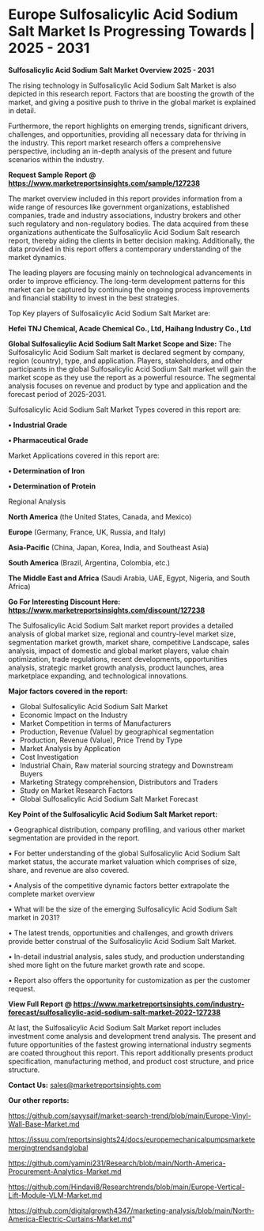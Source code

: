 # Europe Sulfosalicylic Acid Sodium Salt Market Is Progressing Towards | 2025 - 2031

<Strong> Sulfosalicylic Acid Sodium Salt Market Overview 2025 - 2031</strong>

The rising technology in Sulfosalicylic Acid Sodium Salt Market is also depicted in this research report. Factors that are boosting the growth of the market, and giving a positive push to thrive in the global market is explained in detail.

Furthermore, the report highlights on emerging trends, significant drivers, challenges, and opportunities, providing all necessary data for thriving in the industry. This report market research offers a comprehensive perspective, including an in-depth analysis of the present and future scenarios within the industry.

<strong>Request Sample Report @ <a href=https://www.marketreportsinsights.com/sample/127238>https://www.marketreportsinsights.com/sample/127238</a></strong>

The market overview included in this report provides information from a wide range of resources like government organizations, established companies, trade and industry associations, industry brokers and other such regulatory and non-regulatory bodies. The data acquired from these organizations authenticate the Sulfosalicylic Acid Sodium Salt research report, thereby aiding the clients in better decision making. Additionally, the data provided in this report offers a contemporary understanding of the market dynamics.

The leading players are focusing mainly on technological advancements in order to improve efficiency. The long-term development patterns for this market can be captured by continuing the ongoing process improvements and financial stability to invest in the best strategies.

Top Key players of Sulfosalicylic Acid Sodium Salt Market are:

<strong>Hefei TNJ Chemical, Acade Chemical Co., Ltd, Haihang Industry Co., Ltd</strong>

<strong><b>Global Sulfosalicylic Acid Sodium Salt Market Scope and Size:</b></strong>
The Sulfosalicylic Acid Sodium Salt market is declared segment by company, region (country), type, and application. Players, stakeholders, and other participants in the global Sulfosalicylic Acid Sodium Salt market will gain the market scope as they use the report as a powerful resource. The segmental analysis focuses on revenue and product by type and application and the forecast period of 2025-2031.

Sulfosalicylic Acid Sodium Salt Market Types covered in this report are:

<strong>• Industrial Grade

• Pharmaceutical Grade</strong>

Market Applications covered in this report are:

<strong>• Determination of Iron

• Determination of Protein</strong> 

Regional Analysis

<strong>North America</strong> (the United States, Canada, and Mexico)

<strong>Europe</strong> (Germany, France, UK, Russia, and Italy)

<strong>Asia-Pacific</strong> (China, Japan, Korea, India, and Southeast Asia)

<strong>South America</strong> (Brazil, Argentina, Colombia, etc.)

<strong>The Middle East and Africa</strong> (Saudi Arabia, UAE, Egypt, Nigeria, and South Africa)

<strong>Go For Interesting Discount Here: <a href=https://www.marketreportsinsights.com/discount/127238>https://www.marketreportsinsights.com/discount/127238</a></strong>

The Sulfosalicylic Acid Sodium Salt market report provides a detailed analysis of global market size, regional and country-level market size, segmentation market growth, market share, competitive Landscape, sales analysis, impact of domestic and global market players, value chain optimization, trade regulations, recent developments, opportunities analysis, strategic market growth analysis, product launches, area marketplace expanding, and technological innovations.

<strong><b>Major factors covered in the report:</b></strong>
<ul>
  <li>Global Sulfosalicylic Acid Sodium Salt Market </li>
  <li>Economic Impact on the Industry</li>
  <li>Market Competition in terms of Manufacturers</li>
  <li>Production, Revenue (Value) by geographical segmentation</li>
  <li>Production, Revenue (Value), Price Trend by Type</li>
  <li>Market Analysis by Application</li>
  <li>Cost Investigation</li>
  <li>Industrial Chain, Raw material sourcing strategy and Downstream Buyers</li>
  <li>Marketing Strategy comprehension, Distributors and Traders</li>
  <li>Study on Market Research Factors</li>
  <li>Global Sulfosalicylic Acid Sodium Salt Market Forecast</li>
</ul>

<strong><b>Key Point of the Sulfosalicylic Acid Sodium Salt Market report:</b></strong>

• Geographical distribution, company profiling, and various other market segmentation are provided in the report.

• For better understanding of the global Sulfosalicylic Acid Sodium Salt market status, the accurate market valuation which comprises of size, share, and revenue are also covered.

• Analysis of the competitive dynamic factors better extrapolate the complete market overview

• What will be the size of the emerging Sulfosalicylic Acid Sodium Salt market in 2031?

• The latest trends, opportunities and challenges, and growth drivers provide better construal of the Sulfosalicylic Acid Sodium Salt Market.

• In-detail industrial analysis, sales study, and production understanding shed more light on the future market growth rate and scope.

• Report also offers the opportunity for customization as per the customer request.

<strong><b>View Full Report @ <a href=https://www.marketreportsinsights.com/industry-forecast/sulfosalicylic-acid-sodium-salt-market-2022-127238>https://www.marketreportsinsights.com/industry-forecast/sulfosalicylic-acid-sodium-salt-market-2022-127238</a></b></strong>


At last, the Sulfosalicylic Acid Sodium Salt Market report includes investment come analysis and development trend analysis. The present and future opportunities of the fastest growing international industry segments are coated throughout this report. This report additionally presents product specification, manufacturing method, and product cost structure, and price structure.

<strong>Contact Us:</strong>
sales@marketreportsinsights.com

<strong>Our other reports:</strong>

<a href=https://github.com/sayysaif/market-search-trend/blob/main/Europe-Vinyl-Wall-Base-Market.md>https://github.com/sayysaif/market-search-trend/blob/main/Europe-Vinyl-Wall-Base-Market.md</a>

<a href=https://issuu.com/reportsinsights24/docs/europemechanicalpumpsmarketemergingtrendsandglobal>https://issuu.com/reportsinsights24/docs/europemechanicalpumpsmarketemergingtrendsandglobal</a>

<a href=https://github.com/yamini231/Research/blob/main/North-America-Procurement-Analytics-Market.md>https://github.com/yamini231/Research/blob/main/North-America-Procurement-Analytics-Market.md</a>

<a href=https://github.com/Hindavi8/Researchtrends/blob/main/Europe-Vertical-Lift-Module-VLM-Market.md>https://github.com/Hindavi8/Researchtrends/blob/main/Europe-Vertical-Lift-Module-VLM-Market.md</a>

<a href=https://github.com/digitalgrowth4347/marketing-analysis/blob/main/North-America-Electric-Curtains-Market.md>https://github.com/digitalgrowth4347/marketing-analysis/blob/main/North-America-Electric-Curtains-Market.md</a>"
